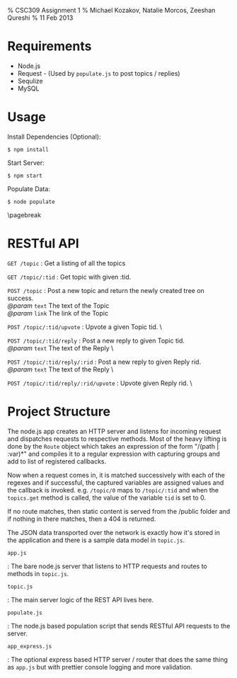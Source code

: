 % CSC309 Assignment 1
% Michael Kozakov, Natalie Morcos, Zeeshan Qureshi
% 11 Feb 2013

Requirements
============

  + Node.js
  + Request - (Used by `populate.js` to post topics / replies)
  + Sequlize
  + MySQL

Usage
=====

Install Dependencies (Optional):

    $ npm install

Start Server:

    $ npm start

Populate Data:

    $ node populate

\pagebreak

RESTful API
===========

`GET /topic`
 :    Get a listing of all the topics

`GET /topic/:tid`
 :    Get topic with given :tid.

`POST /topic`
 :    Post a new topic and return the newly created tree on success. \
      *@param* `text` The text of the Topic \
      *@param* `link` The link of the Topic

`POST /topic/:tid/upvote`
 :    Upvote a given Topic tid. \

`POST /topic/:tid/reply`
 :    Post a new reply to given Topic tid. \
      *@param* `text` The text of the Reply \

`POST /topic/:tid/reply/:rid`
 :    Post a new reply to given Reply rid. \
      *@param* `text` The text of the Reply \

`POST /topic/:tid/reply/:rid/upvote`
 :    Upvote given Reply rid. \

Project Structure
=================

The node.js app creates an HTTP server and listens for incoming request
and dispatches requests to respective methods. Most of the heavy lifting
is done by the `Route` object which takes an expression of the form
"/(path | :var)\*" and compiles it to a regular expression with
capturing groups and add to list of registered callbacks.

Now when a request comes in, it is matched successively with each of the
regexes and if successful, the captured variables are assigned values
and the callback is invoked. e.g. `/topic/0` maps to `/topic/:tid` and
when the `topics.get` method is called, the value of the variable `tid`
is set to 0.

If no route matches, then static content is served from the /public
folder and if nothing in there matches, then a 404 is returned.

The JSON data transported over the network is exactly how it's stored in
the application and there is a sample data model in `topic.js`.

`app.js`

 :    The bare node.js server that listens to HTTP requests and routes to
      methods in `topic.js`.

`topic.js`

 :    The main server logic of the REST API lives here.

`populate.js`

 :    The node.js based population script that sends RESTful API requests to
      the server.

`app_express.js`

 :    The optional express based HTTP server / router that does the same thing
      as `app.js` but with prettier console logging and more validation.
